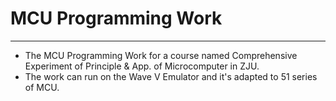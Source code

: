 # MCU Programming Work
---------------
+ The MCU Programming Work for a course named Comprehensive Experiment of Principle & App. of Microcomputer in ZJU.
+ The work can run on the Wave V Emulator and it's adapted to 51 series of MCU.